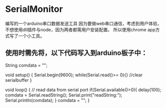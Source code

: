 # SerialMonitor

编写的一个arduino串口数据发送工具
因为要做web串口通信，考虑到用户体验，不想使用dll插件与node，因为两者都需用户安装配置。
所以使用chrome app方式写了一个小工具。
## 使用时需先将，以下代码写入到arduino板子中：
String comdata = "";

void setup() {
  Serial.begin(9600);
  while(Serial.read()>= 0){} //clear serialbuffer
}

void loop() {
  // read data from serial port
  if(Serial.available()>0){
      delay(100);
      comdata = Serial.readString();
      Serial.print("readString:");
      Serial.println(comdata);
    }
    comdata = "";
}
